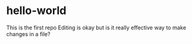 # hello-world
This is the first repo
Editing is okay but is it really effective way to make changes in a file?
